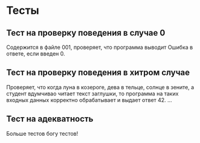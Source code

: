 # Тесты

## Тест на проверку поведения в случае 0
Содержится в файле 001, проверяет, что программа выводит Ошибка в ответе, если введен 0.

## Тест на проверку поведения в хитром случае
Проверяет, что когда луна в козероге,  дева в тельце, солнце в зените, а студент вдумчивао читает текст заглушки, то программа на таких входных данных корректно обрабатывает и выдает ответ 42.
...

## Тест на адекватность
Больше тестов богу тестов!